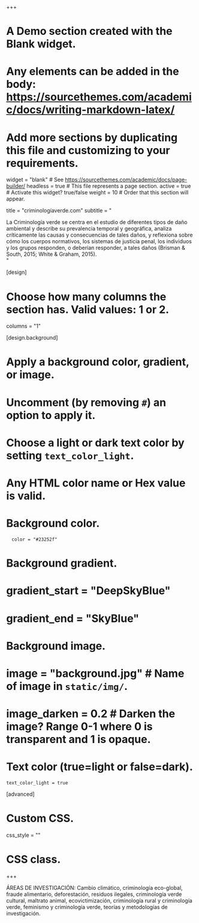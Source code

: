 +++
# A Demo section created with the Blank widget.
# Any elements can be added in the body: https://sourcethemes.com/academic/docs/writing-markdown-latex/
# Add more sections by duplicating this file and customizing to your requirements.

widget = "blank"  # See https://sourcethemes.com/academic/docs/page-builder/
headless = true  # This file represents a page section.
active = true  # Activate this widget? true/false
weight = 10  # Order that this section will appear.

title = "criminologíaverde.com"
subtitle = "<div class=text-justify>La Criminología verde se centra en el estudio de diferentes tipos de daño ambiental y describe su prevalencia temporal y geográfica, analiza críticamente las causas y consecuencias de tales daños, y reflexiona sobre cómo los cuerpos normativos, los sistemas de justicia penal, los individuos y los grupos responden, o deberían responder, a tales daños (Brisman & South, 2015; White & Graham, 2015).</div>"

[design]
  # Choose how many columns the section has. Valid values: 1 or 2.
  columns = "1"

[design.background]
  # Apply a background color, gradient, or image.
  #   Uncomment (by removing `#`) an option to apply it.
  #   Choose a light or dark text color by setting `text_color_light`.
  #   Any HTML color name or Hex value is valid.

  # Background color.
      color = "#23252f"
  
  # Background gradient.
  # gradient_start = "DeepSkyBlue"
  # gradient_end = "SkyBlue"
  
  # Background image.
  #  image = "background.jpg"  # Name of image in `static/img/`.
  #  image_darken = 0.2  # Darken the image? Range 0-1 where 0 is transparent and 1 is opaque.

  # Text color (true=light or false=dark).
    text_color_light = true  
  
[advanced]
 # Custom CSS. 
 css_style = ""
 
 # CSS class.
+++

   <div class=text-justify>ÁREAS DE INVESTIGACIÓN: Cambio climático, criminología eco-global, fraude alimentario, deforestación, residuos ilegales, criminología verde cultural, maltrato animal, ecovictimización, criminología rural y criminología verde, feminismo y criminología verde, teorías y metodologías de investigación.</div>

